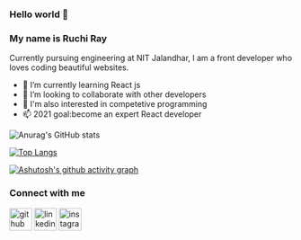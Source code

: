 ### Hello world 👋

<!--
**RuchiRay/RuchiRay** is a ✨ _special_ ✨ repository because its `README.md` (this file) appears on your GitHub profile.

Here are some ideas to get you started:

- 🔭 I’m currently working on ...
- 🌱 I’m currently learning ...
- 👯 I’m looking to collaborate on ...
- 🤔 I’m looking for help with ...
- 💬 Ask me about ...
- 📫 How to reach me: ...
- 😄 Pronouns: ...
- ⚡ Fun fact: ...
-->
### My name is Ruchi Ray
Currently pursuing engineering at NIT Jalandhar, I am a front developer who loves coding beautiful websites.

- 🌱 I’m currently learning React js 
- 👯 I’m looking to collaborate with other developers 
- 🔭 I'm also interested in competetive programming
- 📫 2021 goal:become an expert React developer


![Anurag's GitHub stats](https://github-readme-stats.vercel.app/api?username=RuchiRay&show_icons=true&theme=tokyonight)

[![Top Langs](https://github-readme-stats.vercel.app/api/top-langs/?username=RuchiRay&layout=compact)](https://github.com/anuraghazra/github-readme-stats)

[![Ashutosh's github activity graph](https://activity-graph.herokuapp.com/graph?username=RuchiRay&theme=react-dark)](https://github.com/ashutosh00710/github-readme-activity-graph)

### Connect with me

[<img src='https://cdn.jsdelivr.net/npm/simple-icons@3.0.1/icons/github.svg' alt='github' height='40'>](https://github.com/https://github.com/RuchiRay) 
[<img src='https://cdn.jsdelivr.net/npm/simple-icons@3.0.1/icons/linkedin.svg' alt='linkedin' height='40'>](https://www.linkedin.com/in/https://www.linkedin.com/in/ruchi-ray-a3ab0b1ba//)
[<img src='https://cdn.jsdelivr.net/npm/simple-icons@3.0.1/icons/instagram.svg' alt='instagram' height='40'>](https://www.instagram.com/https://www.instagram.com/ruchiray5264//)  



